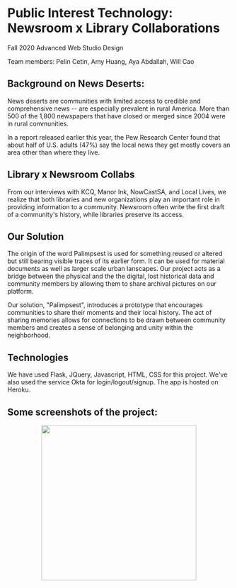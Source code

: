 # Public Interest Technology: Newsroom x Library Collaborations

Fall 2020 Advanced Web Studio Design

Team members: Pelin Cetin, Amy Huang, Aya Abdallah, Will Cao


## Background on News Deserts:

News deserts are communities with limited access to credible and comprehensive news -- are especially prevalent
in rural America. More than 500 of the 1,800 newspapers that have closed or merged since 2004 were in rural
communities.

In a report released earlier this year, the Pew Research Center found that about half of U.S. adults (47%) say the
local news they get mostly covers an area other than where they live.

## Library x Newsroom Collabs

From our interviews with KCQ, Manor Ink, NowCastSA, and Local Lives, we realize that both libraries and new organizations play an important role in providing information to a community. Newsroom often write the first draft of a community's history, while libraries preserve its access.

## Our Solution

The origin of the word Palimpsest is used for something reused or altered but still bearing visible traces of its earlier form. It can be used for material documents as well as larger scale urban lanscapes. Our project acts as a bridge between the physical and the the digital, lost historical data and community members by allowing them to share archival pictures on our platform.

Our solution, "Palimpsest", introduces a prototype that encourages communities to share their moments and their local history. The act of sharing memories allows for connections to be drawn between community members and creates a sense of belonging and unity within the neighborhood.

## Technologies

We have used Flask, JQuery, Javascript, HTML, CSS for this project. We've also used the service Okta for login/logout/signup. The app is hosted on Heroku. 

## Some screenshots of the project:

<p align="center">
  <img src="screenshot/Screen Shot 2020-12-19 at 12.20.31 PM.png" width="350">
</p>
